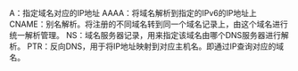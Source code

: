 A：指定域名对应的IP地址
AAAA：将域名解析到指定的IPv6的IP地址上
CNAME：别名解析。将注册的不同域名转到同一个域名记录上，由这个域名进行统一解析管理。
NS：域名服务器记录，用来指定该域名由哪个DNS服务器进行解析。
PTR：反向DNS，用于将IP地址映射到对应主机名。即通过IP查询对应的域名。

